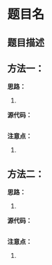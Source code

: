 # 题目名

## 题目描述





## 方法一：



**思路：**

1. 



**源代码：**

```cpp
```



**注意点：**

1. 



## 方法二：



**思路：**

1. 



**源代码：**

```cpp

```



**注意点：**

1. 




